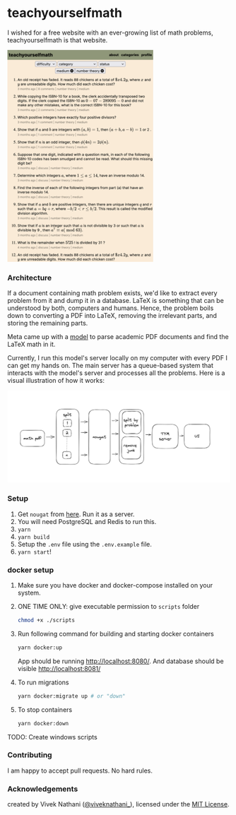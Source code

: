 # teachyourselfmath

I wished for a free website with an ever-growing list of math problems, teachyourselfmath is that website.

<img title="flow" alt="screenshot of website" src="./SCREENSHOT.png" width="330px" height="480px">

### Architecture

If a document containing math problem exists, we'd like to extract every problem from it and dump it in a database. LaTeX is something that can be understood by both, computers and humans. Hence, the problem boils down to converting a PDF into LaTeX, removing the irrelevant parts, and storing the remaining parts. 

Meta came up with a [model](https://facebookresearch.github.io/nougat/) to parse academic PDF documents and find the LaTeX math in it.

Currently, I run this model's server locally on my computer with every PDF I can get my hands on. The main server has a queue-based system that interacts with the model's server and processes all the problems. Here is a visual illustration of how it works:

<img title="flow" alt="flow of all the steps" src="./FLOW.png">

### Setup

1. Get `nougat` from [here](https://github.com/facebookresearch/nougat). Run it as a server.
2. You will need PostgreSQL and Redis to run this.
2. `yarn`
3. `yarn build`
4. Setup the `.env` file using the `.env.example` file.
5. `yarn start`!

### docker setup

1. Make sure you have docker and docker-compose installed on your system.

2. ONE TIME ONLY: give executable permission to `scripts` folder

    ```bash
    chmod +x ./scripts
    ```

3. Run following command for building and starting docker containers

    ```bash
    yarn docker:up
    ```

    App should be running [http://localhost:8080/](http://localhost:8080/).
    And database should be visible [http://localhost:8081/](http://localhost:8081/)

4. To run migrations

    ```bash
    yarn docker:migrate up # or "down"
    ```

5. To stop containers

    ```bash
    yarn docker:down
    ```

TODO: Create windows scripts


### Contributing

I am happy to accept pull requests. No hard rules.

### Acknowledgements

created by Vivek Nathani ([@viveknathani_](https://twitter.com/viveknathani_)), licensed under the [MIT License](./LICENSE).